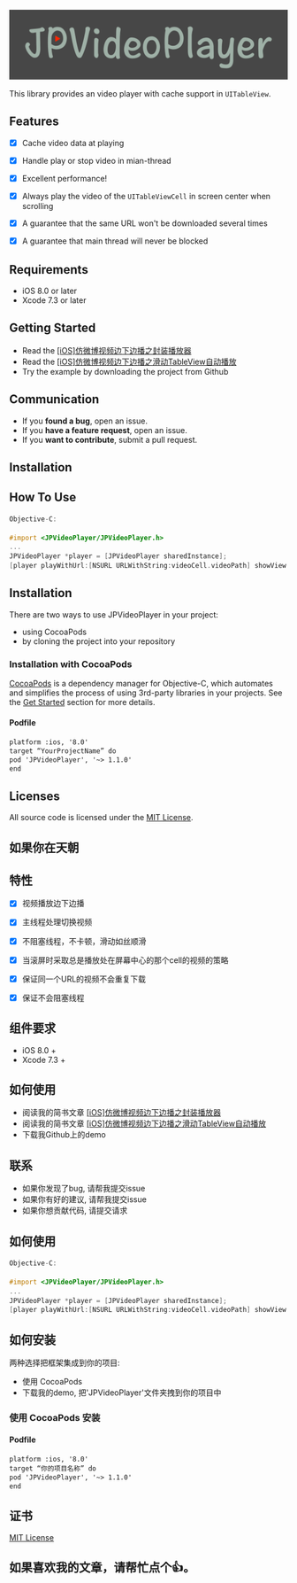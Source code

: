 
<p align="center" >
<img src="Images/JPVideoPlayer.png" title="JPVideoPlayer logo" float=left>
</p>

This library provides an video player with cache support in `UITableView`.

## Features

- [x] Cache video data at playing
- [x] Handle play or stop video in mian-thread
- [x] Excellent performance!
- [x] Always play the video of the `UITableViewCell` in screen center when scrolling   
- [x] A guarantee that the same URL won't be downloaded several times
- [x] A guarantee that main thread will never be blocked


## Requirements

- iOS 8.0 or later
- Xcode 7.3 or later


## Getting Started

- Read the [[iOS]仿微博视频边下边播之封装播放器](http://www.jianshu.com/p/0d4588a7540f)
- Read the [[iOS]仿微博视频边下边播之滑动TableView自动播放](http://www.jianshu.com/p/3946317760a6)
- Try the example by downloading the project from Github


## Communication

- If you **found a bug**, open an issue.
- If you **have a feature request**, open an issue.
- If you **want to contribute**, submit a pull request.


## Installation

## How To Use

```objective-c
Objective-C:

#import <JPVideoPlayer/JPVideoPlayer.h>
...
JPVideoPlayer *player = [JPVideoPlayer sharedInstance];
[player playWithUrl:[NSURL URLWithString:videoCell.videoPath] showView:videoCell.containerView];
```

Installation
------------

There are two ways to use JPVideoPlayer in your project:
- using CocoaPods
- by cloning the project into your repository

### Installation with CocoaPods

[CocoaPods](http://cocoapods.org/) is a dependency manager for Objective-C, which automates and simplifies the process of using 3rd-party libraries in your projects. See the [Get Started](http://cocoapods.org/#get_started) section for more details.

#### Podfile
```
platform :ios, '8.0'
target “YourProjectName” do
pod 'JPVideoPlayer', '~> 1.1.0'
end
```

## Licenses

All source code is licensed under the [MIT License](https://github.com/Chris-Pan/JPVideoPlayer/blob/master/LICENSE).



如果你在天朝
------------

## 特性

- [x] 视频播放边下边播
- [x] 主线程处理切换视频
- [x] 不阻塞线程，不卡顿，滑动如丝顺滑
- [x] 当滚屏时采取总是播放处在屏幕中心的那个cell的视频的策略
- [x] 保证同一个URL的视频不会重复下载
- [x] 保证不会阻塞线程


## 组件要求

- iOS 8.0 +
- Xcode 7.3 +


## 如何使用

- 阅读我的简书文章 [[iOS]仿微博视频边下边播之封装播放器](http://www.jianshu.com/p/0d4588a7540f)
- 阅读我的简书文章 [[iOS]仿微博视频边下边播之滑动TableView自动播放](http://www.jianshu.com/p/3946317760a6)
- 下载我Github上的demo


## 联系

- 如果你发现了bug, 请帮我提交issue
- 如果你有好的建议, 请帮我提交issue
- 如果你想贡献代码, 请提交请求


## 如何使用

```objective-c
Objective-C:

#import <JPVideoPlayer/JPVideoPlayer.h>
...
JPVideoPlayer *player = [JPVideoPlayer sharedInstance];
[player playWithUrl:[NSURL URLWithString:videoCell.videoPath] showView:videoCell.containerView];
```

## 如何安装

两种选择把框架集成到你的项目:
- 使用 CocoaPods
- 下载我的demo, 把'JPVideoPlayer'文件夹拽到你的项目中

### 使用 CocoaPods 安装

#### Podfile
```
platform :ios, '8.0'
target “你的项目名称” do
pod 'JPVideoPlayer', '~> 1.1.0'
end
```

## 证书

[MIT License](https://github.com/Chris-Pan/JPVideoPlayer/blob/master/LICENSE)

## 如果喜欢我的文章，请帮忙点个👍。
